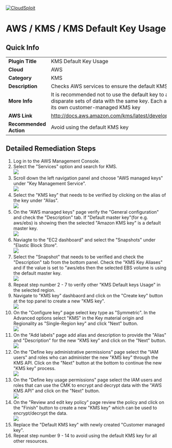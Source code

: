 [![CloudSploit](https://cloudsploit.com/img/logo-new-big-text-100.png "CloudSploit")](https://cloudsploit.com)

# AWS / KMS / KMS Default Key Usage

## Quick Info

| | |
|-|-|
| **Plugin Title** | KMS Default Key Usage |
| **Cloud** | AWS |
| **Category** | KMS |
| **Description** | Checks AWS services to ensure the default KMS key is not being used |
| **More Info** | It is recommended not to use the default key to avoid encrypting disparate sets of data with the same key. Each application should have its own customer-managed KMS key |
| **AWS Link** | http://docs.aws.amazon.com/kms/latest/developerguide/concepts.html |
| **Recommended Action** | Avoid using the default KMS key |

## Detailed Remediation Steps
1. Log in to the AWS Management Console.
2. Select the "Services" option and search for KMS. </br> <img src="/resources/aws/kms/kms-default-key-usage/step2.png"/>
3. Scroll down the left navigation panel and choose "AWS managed keys" under "Key Management Service".</br> <img src="/resources/aws/kms/kms-default-key-usage/step3.png"/>
4. Select the "KMS key" that needs to be verified by clicking on the alias of the key under "Alias".</br> <img src="/resources/aws/kms/kms-default-key-usage/step4.png"/>
5. On the "AWS managed keys" page verify the "General configuration" and check the "Description" tab. If "Default master key"(for e.g. aws/ebs) is showing then the selected "Amazon KMS key" is a default master key.</br> <img src="/resources/aws/kms/kms-default-key-usage/step5.png"/>
6. Naviagte to the "EC2 dashboard" and select the "Snapshots" under "Elastic Block Store".</br> <img src="/resources/aws/kms/kms-default-key-usage/step6.png"/>
7. Select the "Snapshot" that needs to be verified and check the "Description" tab from the bottom panel. Check the "KMS Key Aliases" and if the value is set to "aws/ebs then the selected EBS volume is using the default master key.</br> <img src="/resources/aws/kms/kms-default-key-usage/step7.png"/>
8. Repeat step number 2 - 7 to verify other "KMS Default keys Usage" in the selected region.</br>
9. Navigate to "KMS key" dashbaord and click on the "Create key" button at the top panel to create a new "KMS key".</br> <img src="/resources/aws/kms/kms-default-key-usage/step9.png"/>
10. On the "Configure key" page select key type as "Symmetric". In the Advanced options select "KMS" in the Key material origin and Regionality as "Single-Region key" and click "Next" button.</br> <img src="/resources/aws/kms/kms-default-key-usage/step10.png"/>
11. On the "Add labels" page add alias and description to provide the "Alias" and "Description" for the new "KMS key" and click on the "Next" button. </br> <img src="/resources/aws/kms/kms-default-key-usage/step11.png"/>
12. On the "Define key administrative permissions" page select the "IAM users" and roles who can administer the new "KMS key" through the KMS API. Click on the "Next" button at the bottom to continue the new "KMS key" process.</br> <img src="/resources/aws/kms/kms-default-key-usage/step12.png"/>
13. On the "Define key usage permissions" page select the IAM users and roles that can use the CMK to encrypt and decrypt data with the "AWS KMS API" and click on the "Next" button.<br> <img src="/resources/aws/kms/kms-default-key-usage/step13.png"/>
14. On the "Review and edit key policy" page review the policy and click on the "Finish" button to create a new "KMS key" which can be used to encrypt/decrypt the data.</br> <img src="/resources/aws/kms/kms-default-key-usage/step14.png"/>
15. Replace the "Default KMS key" with newly created "Customer managed key".</br>
16. Repeat step number 9 - 14 to avoid using the default KMS key for all other resources.</br>
